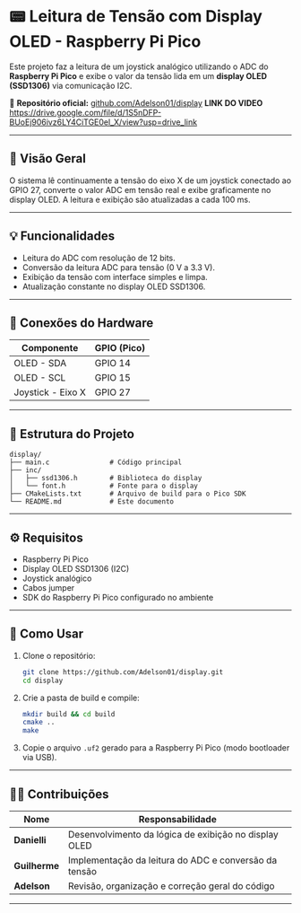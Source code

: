 # 📟 Leitura de Tensão com Display OLED - Raspberry Pi Pico

Este projeto faz a leitura de um joystick analógico utilizando o ADC do **Raspberry Pi Pico** e exibe o valor da tensão lida em um **display OLED (SSD1306)** via comunicação I2C.

🔗 **Repositório oficial:** [github.com/Adelson01/display](https://github.com/Adelson01/display.git)
    **LINK DO VIDEO** https://drive.google.com/file/d/1S5nDFP-BUoEj906ivz6LY4CiTGE0el_X/view?usp=drive_link

---

## 📌 Visão Geral

O sistema lê continuamente a tensão do eixo X de um joystick conectado ao GPIO 27, converte o valor ADC em tensão real e exibe graficamente no display OLED. A leitura e exibição são atualizadas a cada 100 ms.

---

## 💡 Funcionalidades

- Leitura do ADC com resolução de 12 bits.
- Conversão da leitura ADC para tensão (0 V a 3.3 V).
- Exibição da tensão com interface simples e limpa.
- Atualização constante no display OLED SSD1306.

---

## 🔌 Conexões do Hardware

| Componente         | GPIO (Pico) |
|--------------------|-------------|
| OLED - SDA         | GPIO 14     |
| OLED - SCL         | GPIO 15     |
| Joystick - Eixo X  | GPIO 27     |

---

## 📂 Estrutura do Projeto

```
display/
├── main.c               # Código principal
├── inc/
│   ├── ssd1306.h        # Biblioteca do display
│   └── font.h           # Fonte para o display
├── CMakeLists.txt       # Arquivo de build para o Pico SDK
└── README.md            # Este documento
```

---

## ⚙️ Requisitos

- Raspberry Pi Pico
- Display OLED SSD1306 (I2C)
- Joystick analógico
- Cabos jumper
- SDK do Raspberry Pi Pico configurado no ambiente

---

## 🚀 Como Usar

1. Clone o repositório:
   ```bash
   git clone https://github.com/Adelson01/display.git
   cd display
   ```

2. Crie a pasta de build e compile:
   ```bash
   mkdir build && cd build
   cmake ..
   make
   ```

3. Copie o arquivo `.uf2` gerado para a Raspberry Pi Pico (modo bootloader via USB).

---

## 👩‍💻 Contribuições

| Nome        | Responsabilidade                                           |
|-------------|------------------------------------------------------------|
| **Danielli**  | Desenvolvimento da lógica de exibição no display OLED       |
| **Guilherme** | Implementação da leitura do ADC e conversão da tensão       |
| **Adelson**   | Revisão, organização e correção geral do código             |

---
